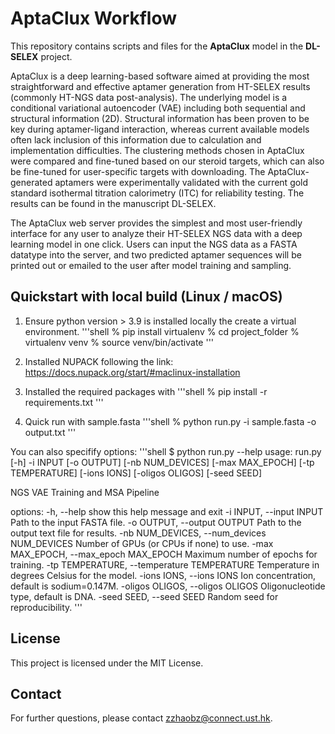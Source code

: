 # AptaClux Workflow

This repository contains scripts and files for the **AptaClux** model in the **DL-SELEX** project. 

AptaClux is a deep learning-based software aimed at providing the most straightforward and effective aptamer generation from HT-SELEX results (commonly HT-NGS data post-analysis). The underlying model is a conditional variational autoencoder (VAE) including both sequential and structural information (2D). Structural information has been proven to be key during aptamer-ligand interaction, whereas current available models often lack inclusion of this information due to calculation and implementation difficulties. The clustering methods chosen in AptaClux were compared and fine-tuned based on our steroid targets, which can also be fine-tuned for user-specific targets with downloading. The AptaClux-generated aptamers were experimentally validated with the current gold standard isothermal titration calorimetry (ITC) for reliability testing. The results can be found in the manuscript DL-SELEX.

The AptaClux web server provides the simplest and most user-friendly interface for any user to analyze their HT-SELEX NGS data with a deep learning model in one click. Users can input the NGS data as a FASTA datatype into the server, and two predicted aptamer sequences will be printed out or emailed to the user after model training and sampling.

## Quickstart with local build (Linux / macOS)

1. Ensure python version > 3.9 is installed locally the create a virtual environment.
'''shell
% pip install virtualenv
% cd project_folder
% virtualenv venv
% source venv/bin/activate
'''

2. Installed NUPACK following the link: https://docs.nupack.org/start/#maclinux-installation

3. Installed the required packages with
'''shell
% pip install -r requirements.txt
'''

4. Quick run with sample.fasta
'''shell
% python run.py -i sample.fasta -o output.txt
'''

You can also specifify options:
'''shell
$ python run.py --help
usage: run.py [-h] -i INPUT [-o OUTPUT] [-nb NUM_DEVICES] [-max MAX_EPOCH] [-tp TEMPERATURE] [-ions IONS] [-oligos OLIGOS] [-seed SEED]

NGS VAE Training and MSA Pipeline

options:
  -h, --help            show this help message and exit
  -i INPUT, --input INPUT
                        Path to the input FASTA file.
  -o OUTPUT, --output OUTPUT
                        Path to the output text file for results.
  -nb NUM_DEVICES, --num_devices NUM_DEVICES
                        Number of GPUs (or CPUs if none) to use.
  -max MAX_EPOCH, --max_epoch MAX_EPOCH
                        Maximum number of epochs for training.
  -tp TEMPERATURE, --temperature TEMPERATURE
                        Temperature in degrees Celsius for the model.
  -ions IONS, --ions IONS
                        Ion concentration, default is sodium=0.147M.
  -oligos OLIGOS, --oligos OLIGOS
                        Oligonucleotide type, default is DNA.
  -seed SEED, --seed SEED
                        Random seed for reproducibility.
'''


## License

This project is licensed under the MIT License.

## Contact

For further questions, please contact zzhaobz@connect.ust.hk.
